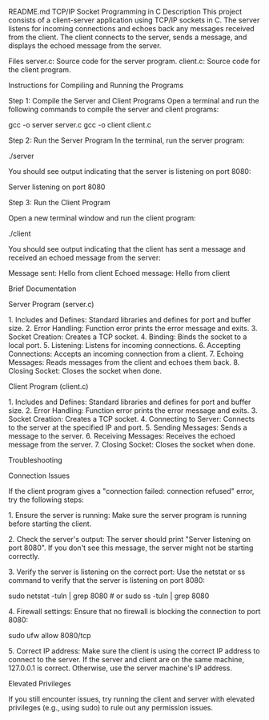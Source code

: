 README.md TCP/IP Socket Programming in C Description This project
consists of a client-server application using TCP/IP sockets in C. The
server listens for incoming connections and echoes back any messages
received from the client. The client connects to the server, sends a
message, and displays the echoed message from the server.

Files server.c: Source code for the server program. client.c: Source
code for the client program.

Instructions for Compiling and Running the Programs

Step 1: Compile the Server and Client Programs Open a terminal and run
the following commands to compile the server and client programs:

gcc -o server server.c gcc -o client client.c

Step 2: Run the Server Program In the terminal, run the server program:

./server

You should see output indicating that the server is listening on port
8080:

Server listening on port 8080

Step 3: Run the Client Program

Open a new terminal window and run the client program:

./client

You should see output indicating that the client has sent a message and
received an echoed message from the server:

Message sent: Hello from client Echoed message: Hello from client

Brief Documentation

Server Program (server.c)

1\. Includes and Defines: Standard libraries and defines for port and
buffer size. 2. Error Handling: Function error prints the error message
and exits. 3. Socket Creation: Creates a TCP socket. 4. Binding: Binds
the socket to a local port. 5. Listening: Listens for incoming
connections. 6. Accepting Connections: Accepts an incoming connection
from a client. 7. Echoing Messages: Reads messages from the client and
echoes them back. 8. Closing Socket: Closes the socket when done.

Client Program (client.c)

1\. Includes and Defines: Standard libraries and defines for port and
buffer size. 2. Error Handling: Function error prints the error message
and exits. 3. Socket Creation: Creates a TCP socket. 4. Connecting to
Server: Connects to the server at the specified IP and port. 5. Sending
Messages: Sends a message to the server. 6. Receiving Messages: Receives
the echoed message from the server. 7. Closing Socket: Closes the socket
when done.

Troubleshooting

Connection Issues

If the client program gives a \"connection failed: connection refused\"
error, try the following steps:

1\. Ensure the server is running: Make sure the server program is
running before starting the client.

2\. Check the server\'s output: The server should print \"Server
listening on port 8080\". If you don\'t see this message, the server
might not be starting correctly.

3\. Verify the server is listening on the correct port: Use the netstat
or ss command to verify that the server is listening on port 8080:

sudo netstat -tuln \| grep 8080 \# or sudo ss -tuln \| grep 8080

4\. Firewall settings: Ensure that no firewall is blocking the
connection to port 8080:

sudo ufw allow 8080/tcp

5\. Correct IP address: Make sure the client is using the correct IP
address to connect to the server. If the server and client are on the
same machine, 127.0.0.1 is correct. Otherwise, use the server machine\'s
IP address.

Elevated Privileges

If you still encounter issues, try running the client and server with
elevated privileges (e.g., using sudo) to rule out any permission
issues.

